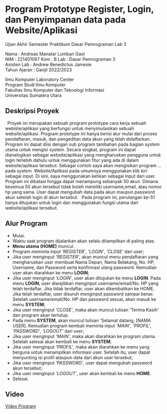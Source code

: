 # Program Prototype Register, Login, dan Penyimpanan data pada Website/Aplikasi
Ujian Akhir Semester Praktikum Dasar Pemrograman Lab 3  

Nama : Andreas Manatar Lumban Gaol  
NIM  : 221401067
Kom  : B
Lab  : Dasar Pemrograman 3  
Asisten Lab : Andrew Benedictus Jamesie  
Tahun Ajaran : Ganjil 2022/2023  

Ilmu Komputer Laboratory Center  
Program Studi Ilmu Komputer  
Fakultas Ilmu Komputer dan Teknologi Informasi  
Universitas Sumatera Utara  

## Deskripsi Proyek
&ensp;Proyek ini merupakan sebuah program prototype cara kerja sebuah webiste/aplikasi yang berfungsi untuk menyimulasikan sebuah website/aplikasi. Program prototype ini hanya berisi alur mulai dari proses pendaftaran, masuk, dan pengeditan data akun yang telah didaftarkan. Program ini dapat diisi dengan sub program tambahan pada bagian system utama untuk mengisi system. Secara singkat, program ini dapat dianalogikan sebagai website/aplikasi yang mengharuskan pengguna untuk login terlebih dahulu untuk menggunakan fitur yang ada di dalam website/aplikasi tersebut. Sebagai contoh saya akan mengisikan program ... pada system. Website/Aplikasi pada umumnya menggunakan klik kiri sebagai input. Di sini, saya menggunakan ketikan sebagai input dari user.
&ensp;Program ini dibatasi hingga dapat menampung sebanyak 50 akun. Dimana kesemua 50 akun tersebut tidak boleh memiliki username,email, atau nomor hp yang sama. User dapat mengubah data pada akun maupun password akun setelah login di akun tersebut. 
&ensp;Pada program ini, perulangan ke-51 hanya ditujukan untuk login dan menggunakan fungsi utama dari website/aplikasi tersebut.

## Alur Program
- Mulai.
- Waktu saat program dijalankan akan selalu ditampilkan di paling atas.
- **Menu utama (HOME)** muncul.
- Program meminta input _'REGISTER'_, _'LOGIN'_, _'CLOSE'_ dari user;
- Jika user menginput _'REGISTER'_, akan muncul menu pendaftaran yang mengharuskan user membuat Nama Depan, Nama Belakang, No. HP, Username, dan Password serta konfirmasi ulang password. Kemudian user akan diarahkan ke menu **LOGIN**;
- Jika user menginput _'LOGIN'_, user akan ditujukan ke menu **LOGIN**. Pada menu **LOGIN**, user diwajibkan menginput username/email/No. HP yang telah terdaftar. Jika tidak terdaftar, user akan dikembalikan ke HOME. Jika telah terdaftar, user disuruh menginput password sampai benar. Setelah username/email/No. HP dan password sesuai, akan masuk ke menu **SYSTEM**;
- Jika user menginput _'CLOSE'_, maka akan muncul tulisan 'Terima Kasih' dan program akan tertutup.
- Pada menu **SYSTEM**, akan muncul tulisan 'Selamat datang, [NAMA USER]. Kemudian program kembali meminta input _'MAIN'_, _'PROFIL'_, _'PASSWORD'_, _'LOGOUT'_ dari user;
- Jika user menginput _'MAIN'_, maka akan diarahkan ke program utama. Setelah selesai akan kembali ke menu **SYSTEM**;
- Jika user menginput _'PROFIL'_, maka akan diarahkan ke menu yang berguna untuk menampilkan informasi user. Setelah itu, user dapat menyunting isi profil ataupun data dari akun user tersebut;
- Jika user menginput _'PASSWORD'_, user dapat mengubah password akun tersebut;
- Jika user menginput _'LOGOUT'_, user akan kembali ke menu **HOME**.
- Selesai.

## Video
[Video Program](https://www.youtube.com "Program Analisis ...")
